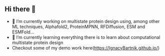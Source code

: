 ## Hi there 👋

- 🔭 I’m currently working on multistate protein design using, among other ML techniques, Alphafold2, ProteinMPNN, RFDiffusion, ESM and ESMFold...
- 🌱 I’m currently learning everything there is to learn about computational multistate protein design
- Checkout some of my demo work here(https://IgnacyBartnik.github.io/)
<!--
**IgnacyBartnik/IgnacyBartnik** is a ✨ _special_ ✨ repository because its `README.md` (this file) appears on your GitHub profile.

Here are some ideas to get you started:

- 🔭 I’m currently working on ...
- 🌱 I’m currently learning ...
- 👯 I’m looking to collaborate on ...
- 🤔 I’m looking for help with ...
- 💬 Ask me about ...
- 📫 How to reach me: ...
- 😄 Pronouns: ...
- ⚡ Fun fact: ...
-->
